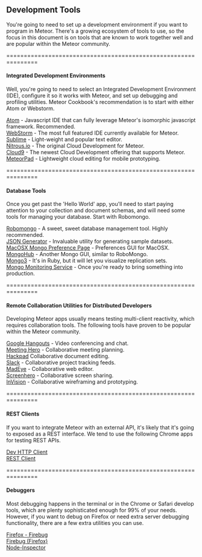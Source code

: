 ## Development Tools

You're going to need to set up a development environment if you want to program in Meteor.  There's a growing ecosystem of tools to use, so the focus in this document is on tools that are known to work together well and are popular within the Meteor community.   

===============================================================
#### Integrated Development Environments

Well, you're going to need to select an Integrated Development Environment (IDE), configure it so it works with Meteor, and set up debugging and profiling utilities.  Meteor Cookbook's recommendation is to start with either Atom or Webstorm.  

[Atom](http://www.atom.io) - Javascript IDE that can fully leverage Meteor's isomorphic javascript framework.  Recommended.  
[WebStorm](http://www.jetbrains.com/webstorm/) - The most full featured IDE currently available for Meteor.    
[Sublime](http://www.sublimetext.com/) - Light-weight and popular text editor.     
[Nitrous.io](https://www.nitrous.io/) - The original Cloud Development for Meteor.   
[Cloud9](https://c9.io/)  - The newest Cloud Development offering that supports Meteor.  
[MeteorPad](http://meteorpad.com/pad/J5Ls2Fc8imyXnz8yM)  - Lightweight cloud editing for mobile prototyping.  


===============================================================
#### Database Tools

Once you get past the 'Hello World' app, you'll need to start paying attention to your collection and document schemas, and will need some tools for managing your database.  Start with Robomongo.

[Robomongo](http://robomongo.org/) - A sweet, sweet database management tool.  Highly recommended.   
[JSON Generator](http://www.json-generator.com/) - Invaluable utility for generating sample datasets.   
[MacOSX Mongo Preference Page](http://blog.mongodb.org/post/28925264384/macosx-preferences-pane-for-mongodb) - Preferences GUI for MacOSX.  
[MongoHub](http://mongohub.todayclose.com/) - Another Mongo GUI, similar to RoboMongo.  
[Mongo3](http://mongo3.com/) - It's in Ruby, but it will let you visualize replication sets.   
[Mongo Monitoring Service](https://mms.mongodb.com/setup)  - Once you're ready to bring something into production.  
  
  
===============================================================
#### Remote Collaboration Utilities for Distributed Developers

Developing Meteor apps usually means testing multi-client reactivity, which requires collaboration tools.  The following tools have proven to be popular within the Meteor community.  

[Google Hangouts](http://www.google.com/+/learnmore/hangouts/)  - Video conferencing and chat.  
[Meeting Hero](http://www.meetinghero.com/)  - Collaborative meeting planning.  
[Hackpad](https://hackpad.com)  Collaborative document editing.  
[Slack](https://slack.com/) - Collaborative project tracking feeds.    
[MadEye](http://madeye.io/) - Collaborative web editor.    
[Screenhero](http://screenhero.com) - Collaborative screen sharing.  
[InVision](https://projects.invisionapp.com/d/main#/projects) - Collaborative wireframing and prototyping.

===============================================================
#### REST Clients  

If you want to integrate Meteor with an external API, it's likely that it's going to exposed as a REST interface.  We tend to use the following Chrome apps for testing REST APIs.  

[Dev HTTP Client](https://chrome.google.com/webstore/detail/dev-http-client/aejoelaoggembcahagimdiliamlcdmfm)      
[REST Client](https://chrome.google.com/webstore/detail/postman-rest-client/fdmmgilgnpjigdojojpjoooidkmcomcm/)      
  

===============================================================
#### Debuggers  

Most debugging happens in the terminal or in the Chrome or Safari develop tools, which are plenty sophisticated enough for 99% of your needs.  However, if you want to debug on Firefox or need extra server debugging functionality, there are a few extra utilities you can use.  

[Firefox - Firebug](https://getfirebug.com/)    
[Firebug (Firefox)](https://getfirebug.com/)   
[Node-Inspector](https://github.com/node-inspector/node-inspector)    
  
